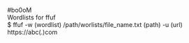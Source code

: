 #bo0oM  
Wordlists for ffuf  
$ ffuf -w (wordlist) /path/worlists/file_name.txt (path) -u (url) https://abc(.)com
